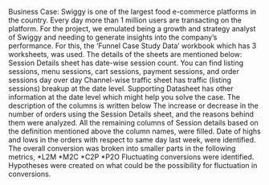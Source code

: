 Business Case:
Swiggy is one of the largest food e-commerce platforms in the country. Every day more than 1 million users are transacting on the platform. For the project, we emulated being a growth and strategy analyst of Swiggy and needing to generate insights into the company’s performance. 
For this, the ‘Funnel Case Study Data’ workbook which has 3 worksheets, was used. The details of the sheets are mentioned below:
Session Details sheet has date-wise session count. You can find listing sessions, menu sessions, cart sessions, payment sessions, and order sessions day over day
Channel-wise traffic sheet has traffic (listing sessions) breakup at the date level.
Supporting Datasheet has other information at the date level which might help you solve the case. The description of the columns is written below
The increase or decrease in the number of orders using the Session Details sheet, and the reasons behind them were analyzed.
All the remaining columns of Session details based on the definition mentioned above the column names, were filled.
Date of highs and lows in the orders with respect to same day last week, were identified.
The overall conversion was broken into smaller parts in the following metrics, *L2M *M2C *C2P *P2O
Fluctuating conversions were identified.
Hypotheses were created on what could be the possibility for fluctuation in conversions.
